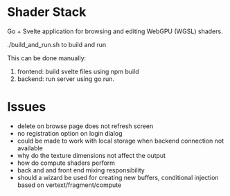 # Shader Stack

Go + Svelte application for browsing and editing WebGPU (WGSL) shaders.

./build_and_run.sh to build and run

This can be done manually:
1. frontend: build svelte files using npm build
2. backend: run server using go run.

Issues
======
* delete on browse page does not refresh screen
* no registration option on login dialog
* could be made to work with local storage when backend connection not available
* why do the texture dimensions not affect the output
* how do compute shaders perform
* back and and front end mixing responsibility
* should a wizard be used for creating new buffers, conditional injection based on vertext/fragment/compute
